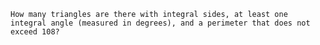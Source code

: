     How many triangles are there with integral sides, at least one integral angle (measured in degrees), and a perimeter that does not exceed 108?        